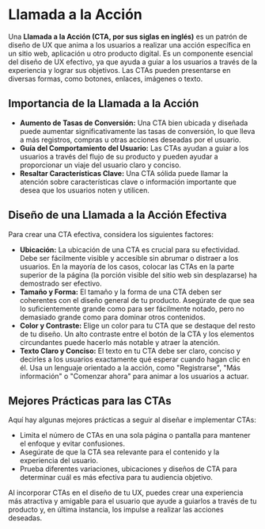 # Llamada a la Acción

Una **Llamada a la Acción (CTA, por sus siglas en inglés)** es un patrón de diseño de UX que anima a los usuarios a realizar una acción específica en un sitio web, aplicación u otro producto digital. Es un componente esencial del diseño de UX efectivo, ya que ayuda a guiar a los usuarios a través de la experiencia y lograr sus objetivos. Las CTAs pueden presentarse en diversas formas, como botones, enlaces, imágenes o texto.

## Importancia de la Llamada a la Acción

- **Aumento de Tasas de Conversión:** Una CTA bien ubicada y diseñada puede aumentar significativamente las tasas de conversión, lo que lleva a más registros, compras u otras acciones deseadas por el usuario.
- **Guía del Comportamiento del Usuario:** Las CTAs ayudan a guiar a los usuarios a través del flujo de su producto y pueden ayudar a proporcionar un viaje del usuario claro y conciso.
- **Resaltar Características Clave:** Una CTA sólida puede llamar la atención sobre características clave o información importante que desea que los usuarios noten y utilicen.

## Diseño de una Llamada a la Acción Efectiva

Para crear una CTA efectiva, considera los siguientes factores:

- **Ubicación:** La ubicación de una CTA es crucial para su efectividad. Debe ser fácilmente visible y accesible sin abrumar o distraer a los usuarios. En la mayoría de los casos, colocar las CTAs en la parte superior de la página (la porción visible del sitio web sin desplazarse) ha demostrado ser efectivo.
- **Tamaño y Forma:** El tamaño y la forma de una CTA deben ser coherentes con el diseño general de tu producto. Asegúrate de que sea lo suficientemente grande como para ser fácilmente notado, pero no demasiado grande como para dominar otros contenidos.
- **Color y Contraste:** Elige un color para tu CTA que se destaque del resto de tu diseño. Un alto contraste entre el botón de la CTA y los elementos circundantes puede hacerlo más notable y atraer la atención.
- **Texto Claro y Conciso:** El texto en tu CTA debe ser claro, conciso y decirles a los usuarios exactamente qué esperar cuando hagan clic en él. Usa un lenguaje orientado a la acción, como "Registrarse", "Más información" o "Comenzar ahora" para animar a los usuarios a actuar.

## Mejores Prácticas para las CTAs

Aquí hay algunas mejores prácticas a seguir al diseñar e implementar CTAs:

- Limita el número de CTAs en una sola página o pantalla para mantener el enfoque y evitar confusiones.
- Asegúrate de que la CTA sea relevante para el contenido y la experiencia del usuario.
- Prueba diferentes variaciones, ubicaciones y diseños de CTA para determinar cuál es más efectiva para tu audiencia objetivo.

Al incorporar CTAs en el diseño de tu UX, puedes crear una experiencia más atractiva y amigable para el usuario que ayude a guiarlos a través de tu producto y, en última instancia, los impulse a realizar las acciones deseadas.

